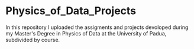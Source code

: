 # Physics_of_Data_Projects

In this repository I uploaded the assigments and projects devoloped during my Master's Degree in Physics of Data at the University of Padua, subdivided by course.
